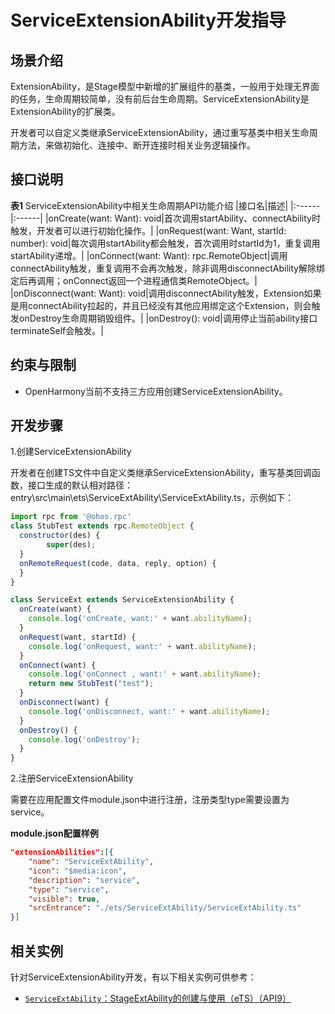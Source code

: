 # ServiceExtensionAbility开发指导

## 场景介绍
ExtensionAbility，是Stage模型中新增的扩展组件的基类，一般用于处理无界面的任务，生命周期较简单，没有前后台生命周期。ServiceExtensionAbility是ExtensionAbility的扩展类。

开发者可以自定义类继承ServiceExtensionAbility，通过重写基类中相关生命周期方法，来做初始化、连接中、断开连接时相关业务逻辑操作。

## 接口说明

**表1** ServiceExtensionAbility中相关生命周期API功能介绍
|接口名|描述|
|:------|:------|
|onCreate(want: Want): void|首次调用startAbility、connectAbility时触发，开发者可以进行初始化操作。|
|onRequest(want: Want, startId: number): void|每次调用startAbility都会触发，首次调用时startId为1，重复调用startAbility递增。|
|onConnect(want: Want): rpc.RemoteObject|调用connectAbility触发，重复调用不会再次触发，除非调用disconnectAbility解除绑定后再调用；onConnect返回一个进程通信类RemoteObject。|
|onDisconnect(want: Want): void|调用disconnectAbility触发，Extension如果是用connectAbility拉起的，并且已经没有其他应用绑定这个Extension，则会触发onDestroy生命周期销毁组件。|
|onDestroy(): void|调用停止当前ability接口terminateSelf会触发。|


## 约束与限制

- OpenHarmony当前不支持三方应用创建ServiceExtensionAbility。


## 开发步骤

1.创建ServiceExtensionAbility

开发者在创建TS文件中自定义类继承ServiceExtensionAbility，重写基类回调函数，接口生成的默认相对路径：entry\src\main\ets\ServiceExtAbility\ServiceExtAbility.ts，示例如下：

  ```js
  import rpc from '@ohos.rpc'
  class StubTest extends rpc.RemoteObject {
    constructor(des) {
          super(des);
    }
    onRemoteRequest(code, data, reply, option) {
    }
  }

  class ServiceExt extends ServiceExtensionAbility {
    onCreate(want) {
      console.log('onCreate, want:' + want.abilityName);
    }
    onRequest(want, startId) {
      console.log('onRequest, want:' + want.abilityName);
    }
    onConnect(want) {
      console.log('onConnect , want:' + want.abilityName);
      return new StubTest("test");
    }
    onDisconnect(want) {
      console.log('onDisconnect, want:' + want.abilityName);
    }
    onDestroy() {
      console.log('onDestroy');
    }
  }
  ```


2.注册ServiceExtensionAbility

需要在应用配置文件module.json中进行注册，注册类型type需要设置为service。

**module.json配置样例**

```json
"extensionAbilities":[{
    "name": "ServiceExtAbility",
    "icon": "$media:icon",
    "description": "service",
    "type": "service",
    "visible": true,
    "srcEntrance": "./ets/ServiceExtAbility/ServiceExtAbility.ts"    
}]
```

## 相关实例

针对ServiceExtensionAbility开发，有以下相关实例可供参考：
- [`ServiceExtAbility`：StageExtAbility的创建与使用（eTS）（API9）](https://gitee.com/openharmony/app_samples/tree/master/ability/ServiceExtAbility)
